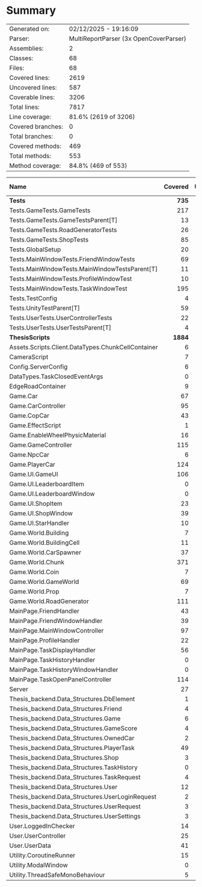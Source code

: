 ﻿# Summary
|||
|:---|:---|
| Generated on: | 02/12/2025 - 19:16:09 |
| Parser: | MultiReportParser (3x OpenCoverParser) |
| Assemblies: | 2 |
| Classes: | 68 |
| Files: | 68 |
| Covered lines: | 2619 |
| Uncovered lines: | 587 |
| Coverable lines: | 3206 |
| Total lines: | 7817 |
| Line coverage: | 81.6% (2619 of 3206) |
| Covered branches: | 0 |
| Total branches: | 0 |
| Covered methods: | 469 |
| Total methods: | 553 |
| Method coverage: | 84.8% (469 of 553) |

|**Name**|**Covered**|**Uncovered**|**Coverable**|**Total**|**Line coverage**|**Covered**|**Total**|**Branch coverage**|**Covered**|**Total**|**Method coverage**|
|:---|---:|---:|---:|---:|---:|---:|---:|---:|---:|---:|---:|
|**Tests**|**735**|**21**|**756**|**1392**|**97.2%**|**0**|**0**|****|**56**|**56**|**100%**|
|Tests.GameTests.GameTests|217|0|217|352|100%|0|0||16|16|100%|
|Tests.GameTests.GameTestsParent[T]|13|9|22|47|59%|0|0||1|1|100%|
|Tests.GameTests.RoadGeneratorTests|26|0|26|56|100%|0|0||3|3|100%|
|Tests.GameTests.ShopTests|85|3|88|157|96.5%|0|0||6|6|100%|
|Tests.GlobalSetup|20|0|20|56|100%|0|0||4|4|100%|
|Tests.MainWindowTests.FriendWindowTests|69|0|69|128|100%|0|0||4|4|100%|
|Tests.MainWindowTests.MainWindowTestsParent[T]|11|9|20|41|55%|0|0||1|1|100%|
|Tests.MainWindowTests.ProfileWindowTest|10|0|10|32|100%|0|0||1|1|100%|
|Tests.MainWindowTests.TaskWindowTest|195|0|195|296|100%|0|0||10|10|100%|
|Tests.TestConfig|4|0|4|48|100%|0|0||1|1|100%|
|Tests.UnityTestParent[T]|59|0|59|108|100%|0|0||5|5|100%|
|Tests.UserTests.UserControllerTests|22|0|22|47|100%|0|0||3|3|100%|
|Tests.UserTests.UserTestsParent[T]|4|0|4|24|100%|0|0||1|1|100%|
|**ThesisScripts**|**1884**|**566**|**2450**|**6425**|**76.8%**|**0**|**0**|****|**413**|**497**|**83%**|
|Assets.Scripts.Client.DataTypes.ChunkCellContainer|6|0|6|31|100%|0|0||5|5|100%|
|CameraScript|7|0|7|35|100%|0|0||2|2|100%|
|Config.ServerConfig|6|1|7|151|85.7%|0|0||6|7|85.7%|
|DataTypes.TaskClosedEventArgs|0|4|4|17|0%|0|0||0|1|0%|
|EdgeRoadContainer|9|0|9|33|100%|0|0||7|7|100%|
|Game.Car|67|18|85|179|78.8%|0|0||13|13|100%|
|Game.CarController|95|24|119|230|79.8%|0|0||14|18|77.7%|
|Game.CopCar|43|15|58|100|74.1%|0|0||1|1|100%|
|Game.EffectScript|1|0|1|17|100%|0|0||1|1|100%|
|Game.EnableWheelPhysicMaterial|16|0|16|45|100%|0|0||2|2|100%|
|Game.GameController|115|10|125|291|92%|0|0||25|25|100%|
|Game.NpcCar|6|0|6|25|100%|0|0||1|1|100%|
|Game.PlayerCar|124|49|173|315|71.6%|0|0||16|18|88.8%|
|Game.UI.GameUI|106|22|128|327|82.8%|0|0||24|28|85.7%|
|Game.UI.LeaderboardItem|0|4|4|38|0%|0|0||0|1|0%|
|Game.UI.LeaderboardWindow|0|43|43|135|0%|0|0||0|5|0%|
|Game.UI.ShopItem|23|0|23|109|100%|0|0||8|8|100%|
|Game.UI.ShopWindow|39|13|52|157|75%|0|0||6|8|75%|
|Game.UI.StarHandler|10|0|10|50|100%|0|0||1|1|100%|
|Game.World.Building|7|2|9|77|77.7%|0|0||5|7|71.4%|
|Game.World.BuildingCell|11|0|11|46|100%|0|0||7|7|100%|
|Game.World.CarSpawner|37|6|43|129|86%|0|0||4|5|80%|
|Game.World.Chunk|371|43|414|778|89.6%|0|0||29|30|96.6%|
|Game.World.Coin|7|0|7|34|100%|0|0||2|2|100%|
|Game.World.GameWorld|69|16|85|173|81.1%|0|0||6|6|100%|
|Game.World.Prop|7|3|10|66|70%|0|0||3|6|50%|
|Game.World.RoadGenerator|111|23|134|244|82.8%|0|0||8|9|88.8%|
|MainPage.FriendHandler|43|0|43|125|100%|0|0||7|7|100%|
|MainPage.FriendWindowHandler|39|20|59|154|66.1%|0|0||7|9|77.7%|
|MainPage.MainWindowController|97|39|136|313|71.3%|0|0||14|17|82.3%|
|MainPage.ProfileHandler|22|3|25|94|88%|0|0||4|5|80%|
|MainPage.TaskDisplayHandler|56|17|73|192|76.7%|0|0||10|11|90.9%|
|MainPage.TaskHistoryHandler|0|12|12|55|0%|0|0||0|1|0%|
|MainPage.TaskHistoryWindowHandler|0|30|30|94|0%|0|0||0|5|0%|
|MainPage.TaskOpenPanelController|114|14|128|299|89%|0|0||15|15|100%|
|Server|27|7|34|158|79.4%|0|0||1|1|100%|
|Thesis_backend.Data_Structures.DbElement|1|1|2|14|50%|0|0||2|3|66.6%|
|Thesis_backend.Data_Structures.Friend|4|1|5|33|80%|0|0||9|10|90%|
|Thesis_backend.Data_Structures.Game|6|2|8|43|75%|0|0||12|15|80%|
|Thesis_backend.Data_Structures.GameScore|4|2|6|34|66.6%|0|0||8|11|72.7%|
|Thesis_backend.Data_Structures.OwnedCar|2|3|5|32|40%|0|0||4|9|44.4%|
|Thesis_backend.Data_Structures.PlayerTask|49|12|61|137|80.3%|0|0||24|26|92.3%|
|Thesis_backend.Data_Structures.Shop|3|1|4|27|75%|0|0||6|7|85.7%|
|Thesis_backend.Data_Structures.TaskHistory|0|6|6|34|0%|0|0||0|11|0%|
|Thesis_backend.Data_Structures.TaskRequest|4|0|4|26|100%|0|0||8|8|100%|
|Thesis_backend.Data_Structures.User|12|1|13|65|92.3%|0|0||25|26|96.1%|
|Thesis_backend.Data_Structures.UserLoginRequest|2|0|2|18|100%|0|0||4|4|100%|
|Thesis_backend.Data_Structures.UserRequest|3|0|3|27|100%|0|0||6|6|100%|
|Thesis_backend.Data_Structures.UserSettings|3|1|4|26|75%|0|0||6|8|75%|
|User.LoggedInChecker|14|12|26|78|53.8%|0|0||3|5|60%|
|User.UserController|25|45|70|201|35.7%|0|0||5|12|41.6%|
|User.UserData|41|3|44|140|93.1%|0|0||31|31|100%|
|Utility.CoroutineRunner|15|0|15|50|100%|0|0||3|3|100%|
|Utility.ModalWindow|0|38|38|100|0%|0|0||0|4|0%|
|Utility.ThreadSafeMonoBehaviour|5|0|5|24|100%|0|0||3|3|100%|

